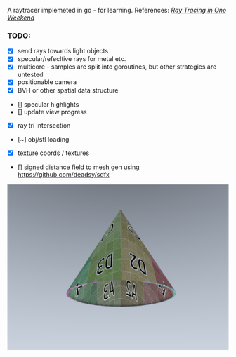 A raytracer implemeted in go - for learning.
References:
[_Ray Tracing in One Weekend_](https://raytracing.github.io/books/RayTracingInOneWeekend.html)

### TODO:
- [x] send rays towards light objects
- [x] specular/refecltive rays for metal etc.
- [x] multicore - samples are split into goroutines, but other strategies are untested
- [x] positionable camera
- [x] BVH or other spatial data structure
- [] specular highlights
- [] update view progress
- [x] ray tri intersection
- [~] obj/stl loading
- [x] texture coords / textures
- [] signed distance field to mesh gen using https://github.com/deadsy/sdfx

![an image](./test.png)
